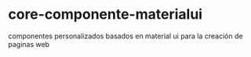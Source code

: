 # core-componente-materialui
componentes personalizados basados en material ui para la creación de paginas web
